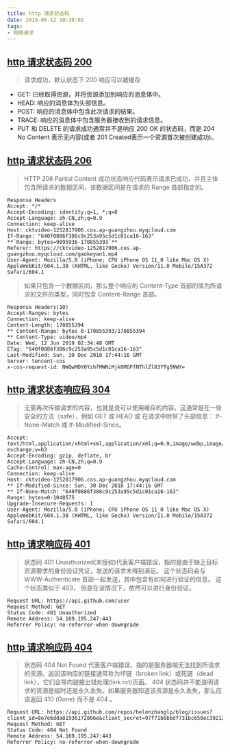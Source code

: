 ```yaml
---
title: http 请求状态码
date: 2019-06-12 10:38:02
tags:
- 网络请求
---
```

## [http 请求状态码 200](https://developer.mozilla.org/zh-CN/docs/Web/HTTP/Status/200)
> 请求成功，默认状态下 200 响应可以被缓存
* GET:  已经取得资源，并将资源添加到响应的消息体中。
* HEAD: 响应的消息体为头部信息。
* POST: 响应的消息体中包含此次请求的结果。
* TRACE: 响应的消息体中包含服务器接收到的请求信息。
* PUT 和 DELETE 的请求成功通常并不是响应 200 OK 的状态码，而是 204 No Content 表示无内容(或者  201  Created表示一个资源首次被创建成功)。

<!--more-->

## [http 请求状态码 206](https://developer.mozilla.org/zh-CN/docs/Web/HTTP/Status/206)
> HTTP 206 Partial Content 成功状态响应代码表示请求已成功，并且主体包含所请求的数据区间，该数据区间是在请求的 Range 首部指定的。
```
Response Headers
Accept: */*
Accept-Encoding: identity;q=1, *;q=0
Accept-Language: zh-CN,zh;q=0.9
Connection: keep-alive
Host: cktvideo-1252817906.cos.ap-guangzhou.myqcloud.com
If-Range: "640f0886f386c9c253a95c5d1c01ca16-163"
**`Range: bytes=9895936-170855393`**
Referer: https://cktvideo-1252817906.cos.ap-guangzhou.myqcloud.com/gaokeyan1.mp4
User-Agent: Mozilla/5.0 (iPhone; CPU iPhone OS 11_0 like Mac OS X) AppleWebKit/604.1.38 (KHTML, like Gecko) Version/11.0 Mobile/15A372 Safari/604.1
```
> 如果只包含一个数据区间，那么整个响应的 Content-Type 首部的值为所请求的文件的类型，同时包含  Content-Range 首部。
```
Response Headers(10)
Accept-Ranges: bytes
Connection: keep-alive
Content-Length: 170855394
** Content-Range: bytes 0-170855393/170855394
** Content-Type: video/mp4
Date: Wed, 12 Jun 2019 02:34:48 GMT
ETag: "640f0886f386c9c253a95c5d1c01ca16-163"
Last-Modified: Sun, 30 Dec 2018 17:44:16 GMT
Server: tencent-cos
x-cos-request-id: NWQwMDY0YzhfMWNiMjk0MGFfNThlZl83YTg5NWY=
```

## [http 请求状态响应码 304](https://developer.mozilla.org/zh-CN/docs/Web/HTTP/Status/304)
> 无需再次传输请求的内容，也就是说可以使用缓存的内容。这通常是在一些安全的方法（safe），例如 GET 或 HEAD 或 在请求中附带了头部信息： If-None-Match 或 If-Modified-Since。
```
Accept: text/html,application/xhtml+xml,application/xml;q=0.9,image/webp,image/apng,*/*;q=0.8,application/signed-exchange;v=b3
Accept-Encoding: gzip, deflate, br
Accept-Language: zh-CN,zh;q=0.9
Cache-Control: max-age=0
Connection: keep-alive
Host: cktvideo-1252817906.cos.ap-guangzhou.myqcloud.com
** If-Modified-Since: Sun, 30 Dec 2018 17:44:16 GMT
** If-None-Match: "640f0886f386c9c253a95c5d1c01ca16-163"
Range: bytes=0-1048575
Upgrade-Insecure-Requests: 1
User-Agent: Mozilla/5.0 (iPhone; CPU iPhone OS 11_0 like Mac OS X) AppleWebKit/604.1.38 (KHTML, like Gecko) Version/11.0 Mobile/15A372 Safari/604.1
```

## [http 请求响应码 401](https://developer.mozilla.org/zh-CN/docs/Web/HTTP/Status/401)
> 状态码 401 Unauthorized(未授权)代表客户端错误，指的是由于缺乏目标资源要求的身份验证凭证，发送的请求未得到满足。
  这个状态码会与   WWW-Authenticate 首部一起发送，其中包含有如何进行验证的信息。
  这个状态类似于 403， 但是在该情况下，依然可以进行身份验证。
```
Request URL: https://api.github.com/user
Request Method: GET
Status Code: 401 Unauthorized
Remote Address: 54.169.195.247:443
Referrer Policy: no-referrer-when-downgrade
```

## [http 请求响应码 404](https://developer.mozilla.org/zh-CN/docs/Web/HTTP/Status/404)
> 状态码 404 Not Found 代表客户端错误，指的是服务器端无法找到所请求的资源。返回该响应的链接通常称为坏链（broken link）或死链（dead link），它们会导向链接出错处理(link rot)页面。
404 状态码并不能说明请求的资源是临时还是永久丢失。如果服务器知道该资源是永久丢失，那么应该返回 410 (Gone) 而不是 404 。
```
Request URL: https://api.github.com/repos/helenzhanglp/blog/issues?client_id=8e7e6dda81936172806e&client_secret=97f71b6bbdf731bc650ec39212061882b8f36e71&labels=Gitalk,1863e4a8c0596ce3dfb3ee2f0c838431&t=1560407734937
Request Method: GET
Status Code: 404 Not Found
Remote Address: 54.169.195.247:443
Referrer Policy: no-referrer-when-downgrade
```
